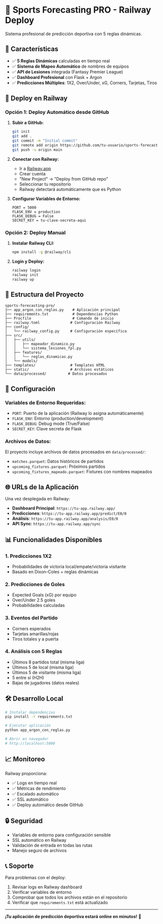# 🚀 Sports Forecasting PRO - Railway Deploy

Sistema profesional de predicción deportiva con 5 reglas dinámicas.

## 🎯 Características

- ✅ **5 Reglas Dinámicas** calculadas en tiempo real
- ✅ **Sistema de Mapeo Automático** de nombres de equipos
- ✅ **API de Lesiones** integrada (Fantasy Premier League)
- ✅ **Dashboard Profesional** con Flask + Argon
- ✅ **Predicciones Múltiples**: 1X2, Over/Under, xG, Corners, Tarjetas, Tiros

## 🚀 Deploy en Railway

### Opción 1: Deploy Automático desde GitHub

1. **Subir a GitHub:**
   ```bash
   git init
   git add .
   git commit -m "Initial commit"
   git remote add origin https://github.com/tu-usuario/sports-forecasting-pro.git
   git push -u origin main
   ```

2. **Conectar con Railway:**
   - Ir a [Railway.app](https://railway.app)
   - Crear cuenta
   - "New Project" → "Deploy from GitHub repo"
   - Seleccionar tu repositorio
   - Railway detectará automáticamente que es Python

3. **Configurar Variables de Entorno:**
   ```
   PORT = 5000
   FLASK_ENV = production
   FLASK_DEBUG = False
   SECRET_KEY = tu-clave-secreta-aqui
   ```

### Opción 2: Deploy Manual

1. **Instalar Railway CLI:**
   ```bash
   npm install -g @railway/cli
   ```

2. **Login y Deploy:**
   ```bash
   railway login
   railway init
   railway up
   ```

## 📁 Estructura del Proyecto

```
sports-forecasting-pro/
├── app_argon_con_reglas.py    # Aplicación principal
├── requirements.txt           # Dependencias Python
├── Procfile                   # Comando de inicio
├── railway.toml              # Configuración Railway
├── config/
│   └── railway_config.py     # Configuración específica
├── src/
│   ├── utils/
│   │   ├── mapeador_dinamico.py
│   │   └── sistema_lesiones_fpl.py
│   ├── features/
│   │   └── reglas_dinamicas.py
│   └── models/
├── templates/                # Templates HTML
├── static/                   # Archivos estáticos
└── data/processed/          # Datos procesados
```

## 🔧 Configuración

### Variables de Entorno Requeridas:
- `PORT`: Puerto de la aplicación (Railway lo asigna automáticamente)
- `FLASK_ENV`: Entorno (production/development)
- `FLASK_DEBUG`: Debug mode (True/False)
- `SECRET_KEY`: Clave secreta de Flask

### Archivos de Datos:
El proyecto incluye archivos de datos procesados en `data/processed/`:
- `matches.parquet`: Datos históricos de partidos
- `upcoming_fixtures.parquet`: Próximos partidos
- `upcoming_fixtures_mapeado.parquet`: Fixtures con nombres mapeados

## 🌐 URLs de la Aplicación

Una vez desplegada en Railway:
- **Dashboard Principal**: `https://tu-app.railway.app/`
- **Predicciones**: `https://tu-app.railway.app/predict/E0/0`
- **Análisis**: `https://tu-app.railway.app/analysis/E0/0`
- **API Sync**: `https://tu-app.railway.app/sync`

## 📊 Funcionalidades Disponibles

### 1. **Predicciones 1X2**
- Probabilidades de victoria local/empate/victoria visitante
- Basado en Dixon-Coles + reglas dinámicas

### 2. **Predicciones de Goles**
- Expected Goals (xG) por equipo
- Over/Under 2.5 goles
- Probabilidades calculadas

### 3. **Eventos del Partido**
- Corners esperados
- Tarjetas amarillas/rojas
- Tiros totales y a puerta

### 4. **Análisis con 5 Reglas**
- Últimos 8 partidos total (misma liga)
- Últimos 5 de local (misma liga)
- Últimos 5 de visitante (misma liga)
- 5 entre sí (H2H)
- Bajas de jugadores (datos reales)

## 🛠️ Desarrollo Local

```bash
# Instalar dependencias
pip install -r requirements.txt

# Ejecutar aplicación
python app_argon_con_reglas.py

# Abrir en navegador
# http://localhost:5000
```

## 📈 Monitoreo

Railway proporciona:
- ✅ Logs en tiempo real
- ✅ Métricas de rendimiento
- ✅ Escalado automático
- ✅ SSL automático
- ✅ Deploy automático desde GitHub

## 🔒 Seguridad

- Variables de entorno para configuración sensible
- SSL automático en Railway
- Validación de entrada en todas las rutas
- Manejo seguro de archivos

## 📞 Soporte

Para problemas con el deploy:
1. Revisar logs en Railway dashboard
2. Verificar variables de entorno
3. Comprobar que todos los archivos están en el repositorio
4. Verificar que `requirements.txt` está actualizado

---

**¡Tu aplicación de predicción deportiva estará online en minutos!** 🎉
